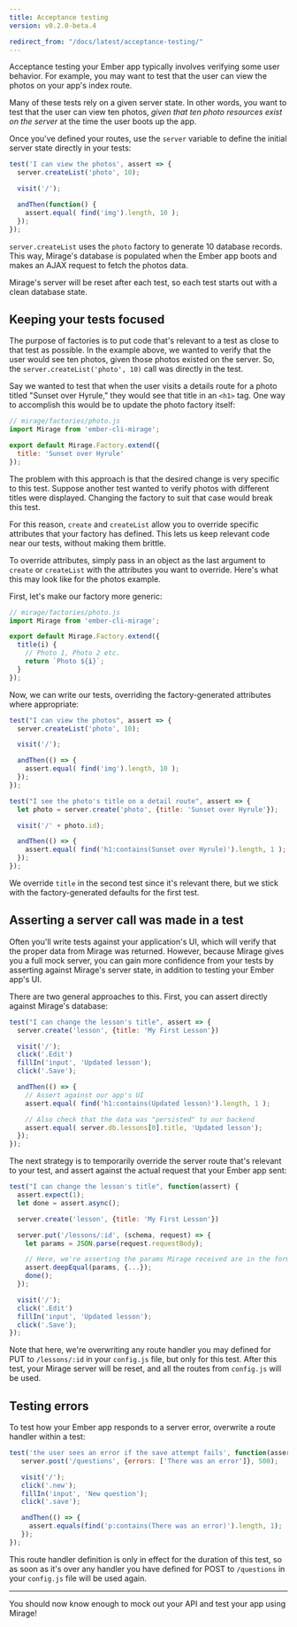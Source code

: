 ```yaml
---
title: Acceptance testing
version: v0.2.0-beta.4

redirect_from: "/docs/latest/acceptance-testing/"
---
```


Acceptance testing your Ember app typically involves verifying some user behavior. For example, you may want to test that the user can view the photos on your app's index route.

Many of these tests rely on a given server state. In other words, you want to test that the user can view ten photos, *given that ten photo resources exist on the server* at the time the user boots up the app.

Once you've defined your routes, use the `server` variable to define the initial server state directly in your tests:

```js
test('I can view the photos', assert => {
  server.createList('photo', 10);

  visit('/');

  andThen(function() {
    assert.equal( find('img').length, 10 );
  });
});
```

`server.createList` uses the `photo` factory to generate 10 database records. This way, Mirage's database is populated when the Ember app boots and makes an AJAX request to fetch the photos data.

Mirage's server will be reset after each test, so each test starts out with a clean database state.

## Keeping your tests focused

The purpose of factories is to put code that's relevant to a test as close to that test as possible. In the example above, we wanted to verify that the user would see ten photos, given those photos existed on the server. So, the `server.createList('photo', 10)` call was directly in the test.

Say we wanted to test that when the user visits a details route for a photo titled "Sunset over Hyrule," they would see that title in an `<h1>` tag. One way to accomplish this would be to update the photo factory itself:

```js
// mirage/factories/photo.js
import Mirage from 'ember-cli-mirage';

export default Mirage.Factory.extend({
  title: 'Sunset over Hyrule'
});
```

The problem with this approach is that the desired change is very specific to this test. Suppose another test wanted to verify photos with different titles were displayed. Changing the factory to suit that case would break this test.

For this reason, `create` and `createList` allow you to override specific attributes that your factory has defined. This lets us keep relevant code near our tests, without making them brittle.

To override attributes, simply pass in an object as the last argument to `create` or `createList` with the attributes you want to override. Here's what this may look like for the photos example.

First, let's make our factory more generic:

```js
// mirage/factories/photo.js
import Mirage from 'ember-cli-mirage';

export default Mirage.Factory.extend({
  title(i) {
    // Photo 1, Photo 2 etc.
    return `Photo ${i}`;
  }
});
```

Now, we can write our tests, overriding the factory-generated attributes where appropriate:

```js
test("I can view the photos", assert => {
  server.createList('photo', 10);

  visit('/');

  andThen(() => {
    assert.equal( find('img').length, 10 );
  });
});

test("I see the photo's title on a detail route", assert => {
  let photo = server.create('photo', {title: 'Sunset over Hyrule'});

  visit('/' + photo.id);

  andThen(() => {
    assert.equal( find('h1:contains(Sunset over Hyrule)').length, 1 );
  });
});
```

We override `title` in the second test since it's relevant there, but we stick with the factory-generated defaults for the first test.

## Asserting a server call was made in a test

Often you'll write tests against your application's UI, which will verify that the proper data from Mirage was returned. However, because Mirage gives you a full mock server, you can gain more confidence from your tests by asserting against Mirage's server state, in addition to testing your Ember app's UI.

There are two general approaches to this. First, you can assert directly against Mirage's database:

```js
test("I can change the lesson's title", assert => {
  server.create('lesson', {title: 'My First Lesson'})

  visit('/');
  click('.Edit')
  fillIn('input', 'Updated lesson');
  click('.Save');

  andThen(() => {
    // Assert against our app's UI
    assert.equal( find('h1:contains(Updated lesson)').length, 1 );

    // Also check that the data was "persisted" to our backend
    assert.equal( server.db.lessons[0].title, 'Updated lesson');
  });
});
```

The next strategy is to temporarily override the server route that's relevant to your test, and assert against the actual request that your Ember app sent:

```js
test("I can change the lesson's title", function(assert) {
  assert.expect(1);
  let done = assert.async();

  server.create('lesson', {title: 'My First Lesson'})

  server.put('/lessons/:id', (schema, request) => {
    let params = JSON.parse(request.requestBody);

    // Here, we're asserting the params Mirage received are in the format you expect
    assert.deepEqual(params, {...});
    done();
  });

  visit('/');
  click('.Edit')
  fillIn('input', 'Updated lesson');
  click('.Save');
});
```

Note that here, we're overwriting any route handler you may defined for PUT to `/lessons/:id` in your `config.js` file, but only for this test. After this test, your Mirage server will be reset, and all the routes from `config.js` will be used.

## Testing errors

To test how your Ember app responds to a server error, overwrite a route handler within a test:

```js
test('the user sees an error if the save attempt fails', function(assert) {
   server.post('/questions', {errors: ['There was an error']}, 500);

   visit('/');
   click('.new');
   fillIn('input', 'New question');
   click('.save');

   andThen(() => {
     assert.equals(find('p:contains(There was an error)').length, 1);
   });
});
```

This route handler definition is only in effect for the duration of this test, so as soon as it's over any handler you have defined for POST to `/questions` in your `config.js` file will be used again.

---

You should now know enough to mock out your API and test your app using Mirage!
